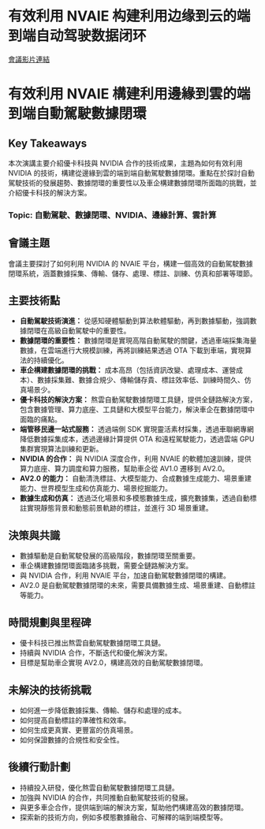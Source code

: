 # 有效利用 NVAIE 构建利用边缘到云的端到端自动驾驶数据闭环
[會議影片連結](https://www.nvidia.com/gtc/session-catalog/?search=%E6%9C%89%E6%95%88%E5%88%A9%E7%94%A8%20NVAIE%20%E6%9E%84%E5%BB%BA%E5%88%A9%E7%94%A8%E8%BE%B9%E7%BC%98%E5%88%B0%E4%BA%91%E7%9A%84%E7%AB%AF%E5%88%B0%E7%AB%AF%E8%87%AA%E5%8A%A8%E9%A9%BE%E9%A9%B6%E6%95%B0%E6%8D%AE%E9%97%AD%E7%8E%AF&tab.catalogallsessionstab=16566177511100015Kus#/session/1727669531338001NPQN)
# 有效利用 NVAIE 構建利用邊緣到雲的端到端自動駕駛數據閉環

## Key Takeaways
本次演講主要介紹優卡科技與 NVIDIA 合作的技術成果，主題為如何有效利用 NVIDIA 的技術，構建從邊緣到雲的端到端自動駕駛數據閉環。重點在於探討自動駕駛技術的發展趨勢、數據閉環的重要性以及車企構建數據閉環所面臨的挑戰，並介紹優卡科技的解決方案。
### Topic: 自動駕駛、數據閉環、NVIDIA、邊緣計算、雲計算

## 會議主題
會議主要探討了如何利用 NVIDIA 的 NVAIE 平台，構建一個高效的自動駕駛數據閉環系統，涵蓋數據採集、傳輸、儲存、處理、標註、訓練、仿真和部署等環節。

## 主要技術點
*   **自動駕駛技術演進：** 從感知硬體驅動到算法軟體驅動，再到數據驅動，強調數據閉環在高級自動駕駛中的重要性。
*   **數據閉環的重要性：** 數據閉環是實現高階自動駕駛的關鍵，透過車端採集海量數據，在雲端進行大規模訓練，再將訓練結果透過 OTA 下載到車端，實現算法的持續優化。
*   **車企構建數據閉環的挑戰：** 成本高昂（包括資訊改變、處理成本、運營成本）、數據採集難、數據合規少、傳輸儲存貴、標註效率低、訓練時間久、仿真場景少。
*   **優卡科技的解決方案：** 熬雲自動駕駛數據閉環工具鏈，提供全鏈路解決方案，包含數據管理、算力底座、工具鏈和大模型平台能力，解決車企在數據閉環中面臨的痛點。
*   **端管移民邊一站式服務：** 透過端側 SDK 實現靈活素材採集，透過車聯網專網降低數據採集成本，透過邊緣計算提供 OTA 和遠程駕駛能力，透過雲端 GPU 集群實現算法訓練和更新。
*   **NVIDIA 的合作：** 與 NVIDIA 深度合作，利用 NVAIE 的軟體加速訓練，提供算力底座、算力調度和算力服務，幫助車企從 AV1.0 遷移到 AV2.0。
*   **AV2.0 的能力：** 自動清洗標註、大模型能力、合成數據生成能力、場景重建能力、世界模型生成和仿真能力、場景挖掘能力。
*   **數據生成和仿真：** 透過泛化場景和多模態數據生成，擴充數據集，透過自動標註實現靜態背景和動態前景軌跡的標註，並進行 3D 場景重建。

## 決策與共識
*   數據驅動是自動駕駛發展的高級階段，數據閉環至關重要。
*   車企構建數據閉環面臨諸多挑戰，需要全鏈路解決方案。
*   與 NVIDIA 合作，利用 NVAIE 平台，加速自動駕駛數據閉環的構建。
*   AV2.0 是自動駕駛數據閉環的未來，需要具備數據生成、場景重建、自動標註等能力。

## 時間規劃與里程碑
*   優卡科技已推出熬雲自動駕駛數據閉環工具鏈。
*   持續與 NVIDIA 合作，不斷迭代和優化解決方案。
*   目標是幫助車企實現 AV2.0，構建高效的自動駕駛數據閉環。

## 未解決的技術挑戰
*   如何進一步降低數據採集、傳輸、儲存和處理的成本。
*   如何提高自動標註的準確性和效率。
*   如何生成更真實、更豐富的仿真場景。
*   如何保證數據的合規性和安全性。

## 後續行動計劃
*   持續投入研發，優化熬雲自動駕駛數據閉環工具鏈。
*   加強與 NVIDIA 的合作，共同推動自動駕駛技術的發展。
*   與更多車企合作，提供端到端的解決方案，幫助他們構建高效的數據閉環。
*   探索新的技術方向，例如多模態數據融合、可解釋的端到端模型等。
